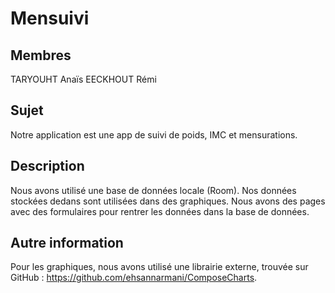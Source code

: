 # Mensuivi

## Membres
TARYOUHT Anaïs
EECKHOUT Rémi

## Sujet
Notre application est une app de suivi de poids, IMC et mensurations.

## Description
Nous avons utilisé une base de données locale (Room). Nos données stockées dedans sont utilisées dans des graphiques. Nous avons des pages avec des formulaires pour rentrer les données dans la base de données.

## Autre information
Pour les graphiques, nous avons utilisé une librairie externe, trouvée sur GitHub : https://github.com/ehsannarmani/ComposeCharts.
